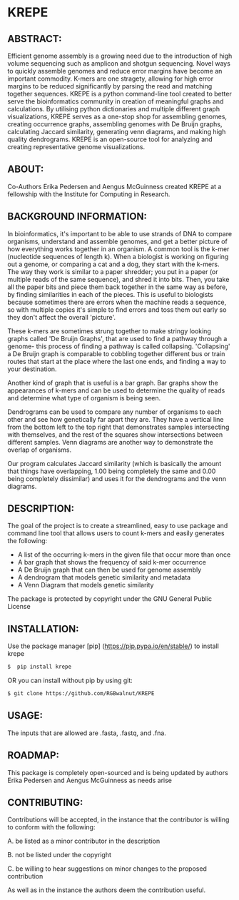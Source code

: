 # KREPE

## ABSTRACT:
Efficient genome assembly is a growing need due to the introduction of high volume sequencing such as amplicon and shotgun sequencing. Novel ways to quickly assemble genomes and reduce error margins have become an important commodity. K-mers are one stragety, allowing for high error margins to be reduced significantly by parsing the read and matching together sequences. KREPE is a python command-line tool created to better serve the bioinformatics community in creation of meaningful graphs and calculations. By utilising python dictionaries and multiple different graph visualizations, KREPE serves as a one-stop shop for assembling genomes, creating occurrence graphs, assembling genomes with De Bruijn graphs, calculating Jaccard similarity, generating venn diagrams, and making high quality dendrograms. KREPE is an open-source tool for analyzing and creating representative genome visualizations.

## ABOUT:
Co-Authors Erika Pedersen and Aengus McGuinness created KREPE at a fellowship
with the Institute for Computing in Research.

## BACKGROUND INFORMATION:
In bioinformatics, it's important to be able to use strands of DNA
to compare organisms, understand and assemble genomes, and get a better
picture of how everything works together in an organism. A common tool
is the k-mer (nucleotide sequences of length k). When a biologist is working
on figuring out a genome, or comparing a cat and a dog, they start with the
k-mers. The way they work is similar to a paper shredder; you put in a paper
(or multiple reads of the same sequence), and shred it into bits. Then, you
take all the paper bits and piece them back together in the same way as before,
by finding similarities in each of the pieces. This is useful to biologists
because sometimes there are errors when the machine reads a sequence, so with
multiple copies it's simple to find errors and toss them out early so they
don't affect the overall 'picture'.

These k-mers are sometimes strung together to make stringy looking
graphs called 'De Bruijn Graphs', that are used to find a pathway through
a genome- this process of finding a pathway is called collapsing. 'Collapsing'
a De Bruijn graph is comparable to cobbling together different bus or train
routes that start at the place where the last one ends, and finding a way
to your destination.

Another kind of graph that is useful is a bar graph. Bar graphs show the
appearances of k-mers and can be used to determine the quality of reads
and determine what type of organism is being seen.

Dendrograms can be used to compare any number of organisms to each other
and see how genetically far apart they are. They have a vertical line from
the bottom left to the top right that demonstrates samples intersecting with
themselves, and the rest of the squares show intersections between different
samples. Venn diagrams are another way to demonstrate the overlap of organisms.

Our program calculates Jaccard similarity (which is basically the amount that
things have overlapping, 1.00 being completely the same and 0.00 being completely dissimilar) and uses it for the dendrograms and the venn diagrams. 

## DESCRIPTION:
 The goal of the project is to create a streamlined, easy to use
 package and command line tool that allows users to count k-mers 
 and easily generates the following:

 - A list of the occurring k-mers in the given file that occur more
   than once
 - A bar graph that shows the frequency of said k-mer occurrence
 - A De Bruijn graph that can then be used for genome assembly
 - A dendrogram that models genetic similarity and metadata
 - A Venn Diagram that models genetic similarity

 The package is protected by copyright under the GNU General Public
 License

## INSTALLATION:
 Use the package manager [pip]
 (https://pip.pypa.io/en/stable/) to install krepe

 ```bash
$  pip install krepe
 ```
OR you can install without pip by using git:

```bash
$ git clone https://github.com/RGBwalnut/KREPE
```

## USAGE:

 The inputs that are allowed are .fasta, .fastq, and .fna. 

## ROADMAP:
 This package is completely open-sourced and is being updated by
 authors Erika Pedersen and Aengus McGuinness as needs arise

## CONTRIBUTING:
 Contributions will be accepted, in the instance that the contributor
 is willing to conform with the following:

 A. be listed as a minor contributor in the description

 B. not be listed under the copyright

 C. be willing to hear suggestions on minor changes to the proposed
 contribution

As well as in the instance the authors deem the
 contribution useful.


